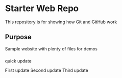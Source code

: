 # Starter Web Repo

This repository is for showing how Git and GitHub work

## Purpose

Sample website with plenty of files for demos

###
quick update

First update
Second update
Third update